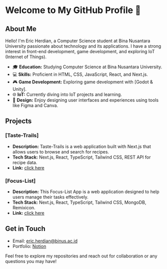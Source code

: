 # Welcome to My GitHub Profile 👋

## About Me

Hello! I'm Eric Herdian, a Computer Science student at Bina Nusantara University passionate about technology and its applications. I have a strong interest in front-end development, game development, and exploring IoT (Internet of Things).

- 🎓 **Education:** Studying Computer Science at Bina Nusantara University.
- 💻 **Skills:** Proficient in HTML, CSS, JavaScript, React, and Next.js.
- 🎮 **Game Development:** Exploring game development with [Godot & Unity].
- 🌐 **IoT:** Currently diving into IoT projects and learning.
- 🎨 **Design:** Enjoy designing user interfaces and experiences using tools like Figma and Canva.

## Projects

### [Taste-Trails]

- **Description:** Taste-Trails is a web application built with Next.js that allows users to browse and search for recipes.
- **Tech Stack:** Next.js, React, TypeScript, Tailwind CSS, REST API for recipe data.
- **Link:** [click here](https://github.com/EricHerdian/taste-trails)

### [Focus-List]

- **Description:** This Focus-List App is a web application designed to help users manage their tasks effectively.
- **Tech Stack:** Next.js, React, TypeScript, Tailwind CSS, MongoDB, Remixicon.
- **Link:** [click here](https://github.com/EricHerdian/focus-list)

## Get in Touch

- Email: [eric.herdian@binus.ac.id](mailto:eric.herdian@binus.ac.id)
- Portfolio: [Notion](https://clumsy-fir-6fe.notion.site/My-Portfolio-de05d73424fc4b75b1690d9a8ce94435)

Feel free to explore my repositories and reach out for collaboration or any questions you may have!
